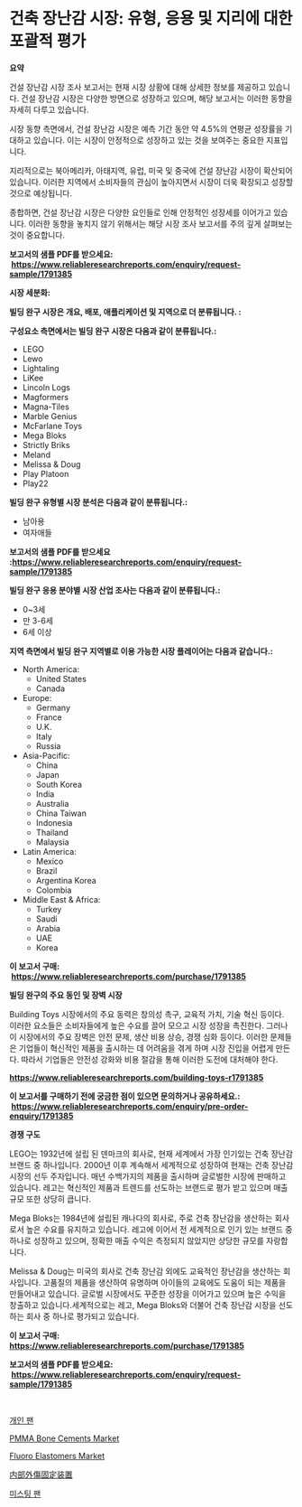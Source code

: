 <p><h1>건축 장난감 시장: 유형, 응용 및 지리에 대한 포괄적 평가</h1></p><p><strong>요약</strong></p>
<p><p>건설 장난감 시장 조사 보고서는 현재 시장 상황에 대해 상세한 정보를 제공하고 있습니다. 건설 장난감 시장은 다양한 방면으로 성장하고 있으며, 해당 보고서는 이러한 동향을 자세히 다루고 있습니다. </p><p>시장 동향 측면에서, 건설 장난감 시장은 예측 기간 동안 약 4.5%의 연평균 성장률을 기대하고 있습니다. 이는 시장이 안정적으로 성장하고 있는 것을 보여주는 중요한 지표입니다.</p><p>지리적으로는 북아메리카, 아태지역, 유럽, 미국 및 중국에 건설 장난감 시장이 확산되어 있습니다. 이러한 지역에서 소비자들의 관심이 높아지면서 시장이 더욱 확장되고 성장할 것으로 예상됩니다.</p><p>종합하면, 건설 장난감 시장은 다양한 요인들로 인해 안정적인 성장세를 이어가고 있습니다. 이러한 동향을 놓치지 않기 위해서는 해당 시장 조사 보고서를 주의 깊게 살펴보는 것이 중요합니다.</p></p>
<p><strong>보고서의 샘플 PDF를 받으세요: &nbsp;<a href="https://www.reliableresearchreports.com/enquiry/request-sample/1791385">https://www.reliableresearchreports.com/enquiry/request-sample/1791385</a></strong></p>
<p><strong>시장 세분화:</strong></p>
<p><strong> 빌딩 완구 시장은 개요, 배포, 애플리케이션 및 지역으로 더 분류됩니다. :</strong></p>
<p><strong>구성요소 측면에서는 빌딩 완구 시장은 다음과 같이 분류됩니다.:</strong></p>
<p><ul><li>LEGO</li><li>Lewo</li><li>Lightaling</li><li>LiKee</li><li>Lincoln Logs</li><li>Magformers</li><li>Magna-Tiles</li><li>Marble Genius</li><li>McFarlane Toys</li><li>Mega Bloks</li><li>Strictly Briks</li><li>Meland</li><li>Melissa & Doug</li><li>Play Platoon</li><li>Play22</li></ul></p>
<p><strong> 빌딩 완구 유형별 시장 분석은 다음과 같이 분류됩니다.:</strong></p>
<p><ul><li>남아용</li><li>여자애들</li></ul></p>
<p><strong>보고서의 샘플 PDF를 받으세요 :<a href="https://www.reliableresearchreports.com/enquiry/request-sample/1791385">https://www.reliableresearchreports.com/enquiry/request-sample/1791385</a></strong></p>
<p><strong> 빌딩 완구 응용 분야별 시장 산업 조사는 다음과 같이 분류됩니다.:</strong></p>
<p><ul><li>0~3세</li><li>만 3-6세</li><li>6세 이상</li></ul></p>
<p><strong>지역 측면에서 빌딩 완구 지역별로 이용 가능한 시장 플레이어는 다음과 같습니다.:</strong></p>
<p><ul>
    <li>
        North America:
        <ul>
            <li>United States</li>
            <li>Canada</li>
        </ul>
    </li>
    <li>
        Europe:
        <ul>
            <li>Germany</li>
            <li>France</li>
            <li>U.K.</li>
            <li>Italy</li>
            <li>Russia</li>
        </ul>
    </li>
    <li>
        Asia-Pacific:
        <ul>
            <li>China</li>
            <li>Japan</li>
            <li>South Korea</li>
            <li>India</li>
            <li>Australia</li>
            <li>China Taiwan</li>
            <li>Indonesia</li>
            <li>Thailand</li>
            <li>Malaysia</li>
        </ul>
    </li>
    <li>
        Latin America:
        <ul>
            <li>Mexico</li>
            <li>Brazil</li>
            <li>Argentina Korea</li>
            <li>Colombia</li>
        </ul>
    </li>
    <li>
        Middle East & Africa:
        <ul>
            <li>Turkey</li>
            <li>Saudi</li>
            <li>Arabia</li>
            <li>UAE</li>
            <li>Korea</li>
        </ul>
    </li>
    </ul></p>
<p><strong>이 보고서 구매: &nbsp;<a href="https://www.reliableresearchreports.com/purchase/1791385">https://www.reliableresearchreports.com/purchase/1791385</a></strong></p>
<p><strong>빌딩 완구의 주요 동인 및 장벽 시장</strong></p>
<p><p>Building Toys 시장에서의 주요 동력은 창의성 촉구, 교육적 가치, 기술 혁신 등이다. 이러한 요소들은 소비자들에게 높은 수요를 끌어 모으고 시장 성장을 촉진한다. 그러나 이 시장에서의 주요 장벽은 안전 문제, 생산 비용 상승, 경쟁 심화 등이다. 이러한 문제들은 기업들이 혁신적인 제품을 출시하는 데 어려움을 겪게 하며 시장 진입을 어렵게 만든다. 따라서 기업들은 안전성 강화와 비용 절감을 통해 이러한 도전에 대처해야 한다.</p></p>
<p><strong><a href="https://www.reliableresearchreports.com/building-toys-r1791385">https://www.reliableresearchreports.com/building-toys-r1791385</a></strong></p>
<p><strong>이 보고서를 구매하기 전에 궁금한 점이 있으면 문의하거나 공유하세요.: &nbsp;<a href="https://www.reliableresearchreports.com/enquiry/pre-order-enquiry/1791385">https://www.reliableresearchreports.com/enquiry/pre-order-enquiry/1791385</a></strong></p>
<p><strong>경쟁 구도</strong></p>
<p><p>LEGO는 1932년에 설립 된 덴마크의 회사로, 현재 세계에서 가장 인기있는 건축 장난감 브랜드 중 하나입니다. 2000년 이후 계속해서 세계적으로 성장하여 현재는 건축 장난감 시장의 선두 주자입니다. 매년 수백가지의 제품을 출시하며 글로벌한 시장에 판매하고 있습니다. 레고는 혁신적인 제품과 트렌드를 선도하는 브랜드로 평가 받고 있으며 매출 규모 또한 상당히 큽니다.</p><p>Mega Bloks는 1984년에 설립된 캐나다의 회사로, 주로 건축 장난감을 생산하는 회사로서 높은 수요를 유지하고 있습니다. 레고에 이어서 전 세계적으로 인기 있는 브랜드 중 하나로 성장하고 있으며, 정확한 매출 수익은 측정되지 않았지만 상당한 규모를 자랑합니다.</p><p>Melissa & Doug는 미국의 회사로 건축 장난감 외에도 교육적인 장난감을 생산하는 회사입니다. 고품질의 제품을 생산하여 유명하며 아이들의 교육에도 도움이 되는 제품을 만들어내고 있습니다. 글로벌 시장에서도 꾸준한 성장을 이어가고 있으며 높은 수익을 창출하고 있습니다.세계적으로는 레고, Mega Bloks와 더불어 건축 장난감 시장을 선도하는 회사 중 하나로 평가되고 있습니다.</p></p>
<p><strong>이 보고서 구매: &nbsp; <a href="https://www.reliableresearchreports.com/purchase/1791385">https://www.reliableresearchreports.com/purchase/1791385</a></strong></p>
<p><strong>보고서의 샘플 PDF를 받으세요: &nbsp;<a href="https://www.reliableresearchreports.com/enquiry/request-sample/1791385">https://www.reliableresearchreports.com/enquiry/request-sample/1791385</a></strong><strong></strong></p>
<p>&nbsp;</p>
<p><p><a href="https://github.com/vsap75a286l/Market-Research-Report-List-1/blob/main/380680721923.md">개인 팬</a></p><p><a href="https://github.com/johnbach50/Market-Research-Report-List-2/blob/main/pmma-bone-cements-market.md">PMMA Bone Cements Market</a></p><p><a href="https://issuu.com/reportprime-2/docs/fluoro-elastomers-market-size-2030.pptx">Fluoro Elastomers Market</a></p><p><a href="https://github.com/joaejkdzgyljvo6/Market-Research-Report-List-1/blob/main/945003724065.md">内部外傷固定装置</a></p><p><a href="https://github.com/Maeennan456456/Market-Research-Report-List-1/blob/main/443480521924.md">미스팅 팬</a></p></p>